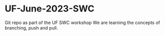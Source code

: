 # UF-June-2023-SWC
Git repo as part of the UF SWC workshop
We are learning the concepts of branching, push and pull.
